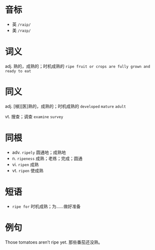 # 音标

- 英 `/raip/`
- 美 `/raɪp/`

# 词义

adj. 熟的，成熟的；时机成熟的
`ripe fruit or crops are fully grown and ready to eat`

# 同义

adj. [植][医]熟的，成熟的；时机成熟的
`developed` `mature` `adult`

vt. 搜查；调查
`examine` `survey`

# 同根

- adv. `ripely` 圆通地；成熟地
- n. `ripeness` 成熟；老练；完成；圆通
- vi. `ripen` 成熟
- vt. `ripen` 使成熟

# 短语

- `ripe for` 时机成熟；为……做好准备

# 例句

Those tomatoes aren’t ripe yet.
那些番茄还没熟。


